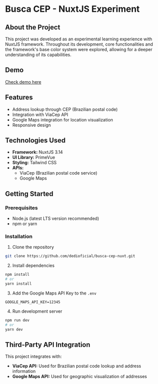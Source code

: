 # Busca CEP - NuxtJS Experiment

## About the Project

This project was developed as an experimental learning experience with NuxtJS framework. Throughout its development, core functionalities and the framework's base color system were explored, allowing for a deeper understanding of its capabilities.

## Demo

[Check demo here](https://buscacep.mathandrade.com/)

## Features

- Address lookup through CEP (Brazilian postal code)
- Integration with ViaCep API
- Google Maps integration for location visualization
- Responsive design

## Technologies Used

- **Framework:** NuxtJS 3.14
- **UI Library:** PrimeVue
- **Styling:** Tailwind CSS
- **APIs:**
  - ViaCep (Brazilian postal code service)
  - Google Maps

## Getting Started

### Prerequisites

- Node.js (latest LTS version recommended)
- npm or yarn

### Installation

1. Clone the repository

```bash
git clone https://github.com/dedioficial/busca-cep-nuxt.git
```

2. Install dependencies

```bash
npm install
# or
yarn install
```

3. Add the Google Maps API Key to the `.env`

```
GOOGLE_MAPS_API_KEY=12345
```

4. Run development server

```bash
npm run dev
# or
yarn dev
```

## Third-Party API Integration

This project integrates with:

- **ViaCep API:** Used for Brazilian postal code lookup and address information
- **Google Maps API:** Used for geographic visualization of addresses

